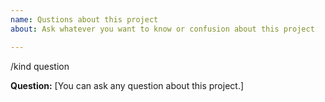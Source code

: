 ```yaml
---
name: Qustions about this project
about: Ask whatever you want to know or confusion about this project

---
```


/kind question

**Question:**
[You can ask any question about this project.]